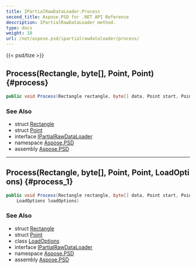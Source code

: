 ```yaml
---
title: IPartialRawDataLoader.Process
second_title: Aspose.PSD for .NET API Reference
description: IPartialRawDataLoader method. 
type: docs
weight: 10
url: /net/aspose.psd/ipartialrawdataloader/process/
---
```

{{< psd/tize >}}
## Process(Rectangle, byte[], Point, Point) {#process}

```csharp
public void Process(Rectangle rectangle, byte[] data, Point start, Point end)
```

### See Also

* struct [Rectangle](../../rectangle/)
* struct [Point](../../point/)
* interface [IPartialRawDataLoader](../)
* namespace [Aspose.PSD](../../ipartialrawdataloader/)
* assembly [Aspose.PSD](../../../)

---

## Process(Rectangle, byte[], Point, Point, LoadOptions) {#process_1}

```csharp
public void Process(Rectangle rectangle, byte[] data, Point start, Point end, 
    LoadOptions loadOptions)
```

### See Also

* struct [Rectangle](../../rectangle/)
* struct [Point](../../point/)
* class [LoadOptions](../../loadoptions/)
* interface [IPartialRawDataLoader](../)
* namespace [Aspose.PSD](../../ipartialrawdataloader/)
* assembly [Aspose.PSD](../../../)


